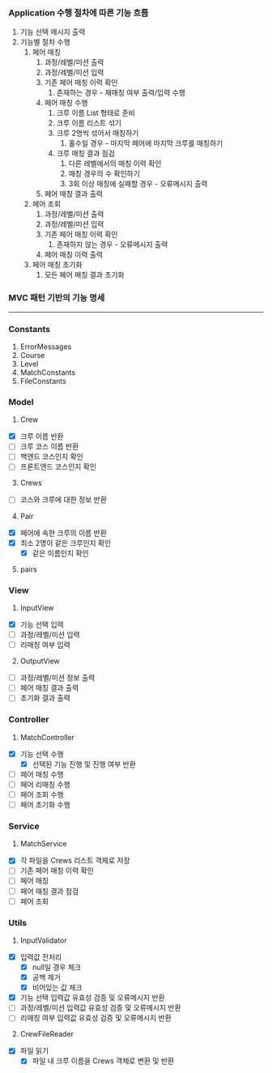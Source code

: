 ### Application 수행 절차에 따른 기능 흐름

1. 기능 선택 메시지 출력
2. 기능별 절차 수행
   1. 페어 매칭
      1. 과정/레벨/미션 출력
      2. 과정/레벨/미션 입력
      3. 기존 페어 매칭 이력 확인
         1. 존재하는 경우 - 재매칭 여부 출력/입력 수행
      4. 페어 매칭 수행
         1. 크루 이름 List<String> 형태로 준비
         2. 크루 이름 리스트 섞기
         3. 크루 2명씩 섞어서 매칭하기
            1. 홀수일 경우 - 마지막 페어에 마지막 크루를 매칭하기
         4. 크루 매칭 결과 점검
            1. 다른 레벨에서의 매칭 이력 확인
            2. 매칭 경우의 수 확인하기
            3. 3회 이상 매칭에 실패할 경우 - 오류메시지 출력
      5. 페어 매칭 결과 출력
   2. 페어 조회
      1. 과정/레벨/미션 출력
      2. 과정/레벨/미션 입력
      3. 기존 페어 매칭 이력 확인
         1. 존재하지 않는 경우 - 오류메시지 출력
      4. 페어 매칭 이력 출력
   3. 페어 매칭 초기화
      1. 모든 페어 매칭 결과 초기화

### MVC 패턴 기반의 기능 명세
---
### Constants
1. ErrorMessages
2. Course
3. Level
4. MatchConstants
5. FileConstants
### Model
1. Crew
- [x] 크루 이름 반환
- [ ] 크루 코스 이름 반환
- [ ] 백엔드 코스인지 확인
- [ ] 프론트엔드 코스인지 확인
3. Crews
- [ ] 코스와 크루에 대한 정보 반환
4. Pair
- [x] 페어에 속한 크루의 이름 반환
- [x] 최소 2명이 같은 크루인지 확인
  - [x] 같은 이름인지 확인
5. pairs
   
### View
1. InputView
- [x] 기능 선택 입력
- [ ] 과정/레벨/미션 입력
- [ ] 리매칭 여부 입력
2. OutputView
- [ ] 과정/레벨/미션 정보 출력
- [ ] 페어 매칭 결과 출력
- [ ] 초기화 결과 출력

### Controller
1. MatchController
- [x] 기능 선택 수행
  - [x] 선택된 기능 진행 및 진행 여부 반환
- [ ] 페어 매칭 수행
- [ ] 페어 리매칭 수행
- [ ] 페어 조회 수행
- [ ] 페어 초기화 수행
   
### Service
1. MatchService
- [x] 각 파일을 Crews 리스트 객체로 저장 
- [ ] 기존 페어 매칭 이력 확인
- [ ] 페어 매칭
- [ ] 페어 매칭 결과 점검
- [ ] 페어 조회

### Utils
1. InputValidator
- [x] 입력값 전처리
  - [x] null일 경우 체크
  - [x] 공백 제거
  - [x] 비어있는 값 체크
- [x] 기능 선택 입력값 유효성 검증 및 오류메시지 반환
- [ ] 과정/레벨/미션 입력값 유효성 검증 및 오류메시지 반환
- [ ] 리매칭 여부 입력값 유효성 검증 및 오류메시지 반환

2. CrewFileReader
- [x] 파일 읽기
  - [x] 파일 내 크루 이름을 Crews 객체로 변환 및 반환